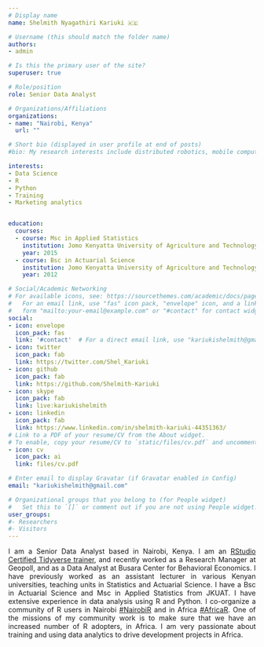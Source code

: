 ```yaml
---
# Display name
name: Shelmith Nyagathiri Kariuki 🇰🇪

# Username (this should match the folder name)
authors:
- admin

# Is this the primary user of the site?
superuser: true

# Role/position
role: Senior Data Analyst

# Organizations/Affiliations
organizations:
- name: "Nairobi, Kenya"
  url: ""

# Short bio (displayed in user profile at end of posts)
#bio: My research interests include distributed robotics, mobile computing and programmable matter.

interests:
- Data Science
- R
- Python
- Training
- Marketing analytics


education:
  courses:
  - course: Msc in Applied Statistics
    institution: Jomo Kenyatta University of Agriculture and Technology
    year: 2015
  - course: Bsc in Actuarial Science
    institution: Jomo Kenyatta University of Agriculture and Technology
    year: 2012

# Social/Academic Networking
# For available icons, see: https://sourcethemes.com/academic/docs/page-builder/#icons
#   For an email link, use "fas" icon pack, "envelope" icon, and a link in the
#   form "mailto:your-email@example.com" or "#contact" for contact widget.
social:
- icon: envelope
  icon_pack: fas
  link: '#contact'  # For a direct email link, use "kariukishelmith@gmail.com".
- icon: twitter
  icon_pack: fab
  link: https://twitter.com/Shel_Kariuki
- icon: github
  icon_pack: fab
  link: https://github.com/Shelmith-Kariuki
- icon: skype
  icon_pack: fab
  link: live:kariukishelmith
- icon: linkedin
  icon_pack: fab
  link: https://www.linkedin.com/in/shelmith-kariuki-44351363/
# Link to a PDF of your resume/CV from the About widget.
# To enable, copy your resume/CV to `static/files/cv.pdf` and uncomment the lines below.
- icon: cv
  icon_pack: ai
  link: files/cv.pdf

# Enter email to display Gravatar (if Gravatar enabled in Config)
email: "kariukishelmith@gmail.com"

# Organizational groups that you belong to (for People widget)
#   Set this to `[]` or comment out if you are not using People widget.
user_groups:
#- Researchers
#- Visitors
---
```


 <style>
body {text-align: justify}
</style>
I am a Senior Data Analyst based in Nairobi, Kenya. I am an [RStudio Certified Tidyverse trainer](https://education.rstudio.com/trainers/), and recently worked as a Research Manager at Geopoll, and as a Data Analyst at Busara Center for Behavioral Economics. I have previously worked as an assistant lecturer in various Kenyan universities, teaching units in Statistics and Actuarial Science. I have a Bsc in Actuarial Science and Msc in Applied Statistics from JKUAT. I have extensive experience in data analysis using R and Python. I co-organize a community of R users in Nairobi [#NairobiR](https://www.linkedin.com/feed/hashtag/nairobir/) and in Africa [#AfricaR](https://twitter.com/AfricaRUsers). One of the missions of my community work is to make sure that we have an increased number of R adopters, in Africa. I am very passionate about training and using data analytics to drive development projects in Africa.




